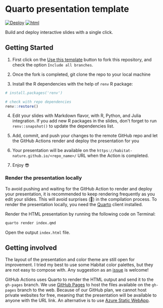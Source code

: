 # Quarto presentation template

[![Deploy](https://github.com/habitat-nature/presentation_template/actions/workflows/build.yml/badge.svg)](https://github.com/habitat-nature/presentation_template/actions/workflows/build.yml)  [![html](https://img.shields.io/badge/read-html-blue)](https://habitat-nature.github.io/presentation_template/)

Build and deploy interactive slides with a single click.


## Getting Started

1. First click on the [Use this template](https://github.com/habitat-nature/presentation_template/generate) button to fork this repository, and check the option `Include all branches`.

2. Once the fork is completed, git clone the repo to your local machine

3. Install the R dependencies with the help of `renv` R package:

```r
# install.packages('renv')

# check with repo dependencies
renv::restore()
```

4. Edit your slides with Markdown flavor, with R, Python, and Julia integration. If you add new R packages in the slides, don't forget to run `renv::snapshot()` to update the dependencies list.

5. Add, commit, and push your changes to the remote GitHub repo and let the GitHub Actions render and deploy the presentation for you

6. Your presentation will be available on the `https://habitat-nature.github.io/<repo_name>/` URL when the Action is completed.

7. Enjoy 😎


### Render the presentation locally

To avoid pushing and waiting for the GitHub Action to render and deploy your presentation, it is recommended to keep rendering frequently as you edit your slides. This will avoid surprises (🐛) in the compilation process. To render the presentation locally, you need the [Quarto](https://quarto.org/docs/get-started/) client installed.

Render the HTML presentation by running the following code on Terminal:

```bash
quarto render index.qmd
```

Open the output `index.html` file.


## Getting involved

The layout of the presentation and color theme are still open for improvement. I tried my best to use some Habitat color palettes, but they are not easy to compose with. Any suggestion as an [issue](https://github.com/habitat-nature/presentation_template/issues) is welcome!

GitHub Actions uses Quarto to render the HTML output and send it to the `gh-pages` branch. We use [GitHub Pages](https://pages.github.com/) to host the files available on the `gh-pages` branch to the web. Because of our GitHub plan, we cannot host private websites for free, meaning that the presentation will be available to anyone with the URL link. An alternative is to use [Azure Static WebApp](https://azure.microsoft.com/en-us/products/app-service/static).

